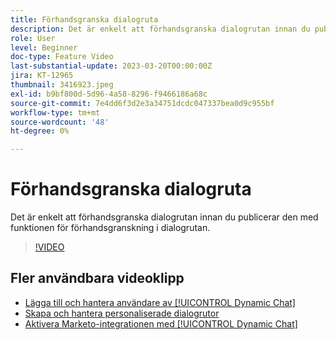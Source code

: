 ```yaml
---
title: Förhandsgranska dialogruta
description: Det är enkelt att förhandsgranska dialogrutan innan du publicerar den med funktionen för förhandsgranskning i dialogrutan.
role: User
level: Beginner
doc-type: Feature Video
last-substantial-update: 2023-03-20T00:00:00Z
jira: KT-12965
thumbnail: 3416923.jpeg
exl-id: b9bf800d-5d96-4a58-8296-f9466186a68c
source-git-commit: 7e4dd6f3d2e3a34751dcdc047337bea0d9c955bf
workflow-type: tm+mt
source-wordcount: '48'
ht-degree: 0%

---
```


# Förhandsgranska dialogruta

Det är enkelt att förhandsgranska dialogrutan innan du publicerar den med funktionen för förhandsgranskning i dialogrutan.

>[!VIDEO](https://video.tv.adobe.com/v/3416923/?quality=12&learn=on)

## Fler användbara videoklipp

* [Lägga till och hantera användare av [!UICONTROL Dynamic Chat] ](user-management.md)
* [Skapa och hantera personaliserade dialogrutor](dialogue-management.md)
* [Aktivera Marketo-integrationen med [!UICONTROL Dynamic Chat] ](marketo-integration.md)
